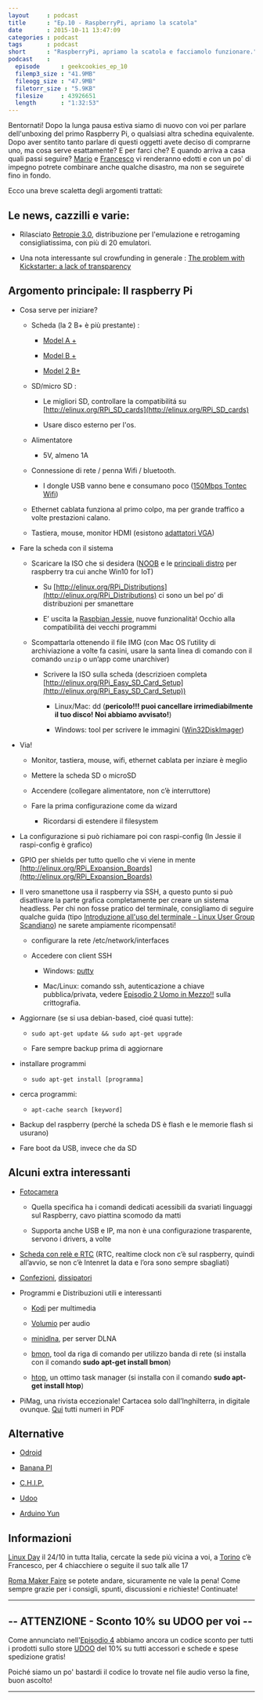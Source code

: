 ```yaml
---
layout     : podcast
title      : "Ep.10 - RaspberryPi, apriamo la scatola" 
date       : 2015-10-11 13:47:09
categories : podcast
tags       : podcast 
short      : "RaspberryPi, apriamo la scatola e facciamolo funzionare."
podcast    :
  episode      : geekcookies_ep_10
  filemp3_size : "41.9MB"
  fileogg_size : "47.9MB"
  filetorr_size : "5.9KB"
  filesize     : 43926651
  length       : "1:32:53"
---
```


Bentornati! Dopo la lunga pausa estiva siamo di nuovo con voi per parlare dell'unboxing del primo Raspberry Pi, o qualsiasi altra schedina equivalente.
Dopo aver sentito tanto parlare di questi oggetti avete deciso di comprarne uno, ma cosa serve esattamente? E per farci che? E quando arriva a casa quali passi seguire? 
[Mario](twittermar) e [Francesco](twitterfra) vi renderanno edotti e con un po' di impegno potrete combinare anche qualche disastro, ma non se seguirete fino in fondo.

<!-- more -->

Ecco una breve scaletta degli argomenti trattati:

## Le news, cazzilli e varie:

* Rilasciato [Retropie 3.0](http://blog.petrockblock.com/2015/08/11/retropie-3-0-is-released/), distribuzione per l'emulazione e retrogaming consigliatissima, con più di 20 emulatori.

* Una nota interessante sul crowfunding in generale : [The problem with Kickstarter: a lack of transparency](http://hackaday.com/2015/08/25/the-problem-with-kickstarter-a-lack-of-transparency/)

## Argomento principale: Il raspberry Pi

* Cosa serve per iniziare?

    * Scheda (la 2 B+ è più prestante) : 

        * [Model A + ](http://geni.us/2A4y)

        * [Model B + ](http://geni.us/1FRO)

        * [Model 2 B+ ](http://geni.us/HmO)

    * SD/micro SD : 

        * Le migliori SD, controllare la compatibilitá su [http://elinux.org/RPi_SD_cards](http://elinux.org/RPi_SD_cards) 

        * Usare disco esterno per l'os. 

    * Alimentatore

        * 5V, almeno 1A

    * Connessione di rete / penna Wifi / bluetooth. 

        * I dongle USB vanno bene e consumano poco ([150Mbps Tontec Wifi](http://geni.us/3qBn)) 

    * Ethernet cablata funziona al primo colpo, ma per grande traffico a volte prestazioni calano. 

    * Tastiera, mouse, monitor HDMI (esistono [adattatori VGA](http://geni.us/20aV))

* Fare la scheda con il sistema

    * Scaricare la ISO che si desidera ([NOOB](https://www.raspberrypi.org/help/noobs-setup/) e le [principali distro](https://www.raspberrypi.org/downloads/) per raspberry tra cui anche Win10 for IoT)

        * Su [http://elinux.org/RPi_Distributions](http://elinux.org/RPi_Distributions) ci sono un bel po’ di distribuzioni per smanettare

        * E’ uscita la [Raspbian Jessie](https://www.raspberrypi.org/blog/raspbian-jessie-is-here/), nuove funzionalità! Occhio alla compatibilità dei vecchi programmi

    * Scompattarla ottenendo il file IMG (con Mac OS l’utility di archiviazione a volte fa casini, usare la santa linea di comando con il comando `unzip` o un’app come unarchiver) 

        * Scrivere la ISO sulla scheda (descrizioen completa [http://elinux.org/RPi_Easy_SD_Card_Setup](http://elinux.org/RPi_Easy_SD_Card_Setup))

            * Linux/Mac: dd (**pericolo!!! puoi cancellare irrimediabilmente il tuo disco! Noi abbiamo avvisato!**)

            * Windows: tool per scrivere le immagini ([Win32DiskImager](http://sourceforge.net/projects/win32diskimager/)) 

* Via!

    * Monitor, tastiera, mouse, wifi, ethernet cablata per inziare è meglio

    * Mettere la scheda SD o microSD

    * Accendere (collegare alimentatore, non c’è interruttore)

    * Fare la prima configurazione come da wizard

        * Ricordarsi di estendere il filesystem

* La configurazione si può richiamare poi con raspi-config (In Jessie il raspi-config è grafico)

* GPIO per shields per tutto quello che vi viene in mente [http://elinux.org/RPi_Expansion_Boards](http://elinux.org/RPi_Expansion_Boards) 

* Il vero smanettone usa il raspberry via SSH, a questo punto si può disattivare la parte grafica completamente per creare un sistema headless. Per chi non fosse pratico del terminale, consigliamo di seguire qualche guida (tipo [Introduzione all'uso del terminale - Linux User Group Scandiano](http://lugscandiano.org/index.php/Introduzione_all'uso_del_terminale)) ne sarete ampiamente ricompensati!

    * configurare la rete /etc/network/interfaces

    * Accedere con client SSH

        * Windows: [putty](http://www.chiark.greenend.org.uk/~sgtatham/putty/download.html)

        * Mac/Linux: comando ssh, autenticazione a chiave pubblica/privata, vedere [Episodio 2 Uomo in Mezzo!!](http://geekcookies.github.io/podcast/2014/12/12/episodio-2/)  sulla crittografia.

* Aggiornare (se si usa debian-based, cioé quasi tutte):

    * `sudo apt-get update && sudo apt-get upgrade`

    * Fare sempre backup prima di aggiornare

* installare programmi

    * `sudo apt-get install [programma]`

* cerca programmi:

    * `apt-cache search [keyword]`

* Backup del raspberry (perché la scheda DS è flash e le memorie flash si usurano)

* Fare boot da USB, invece che da SD

## Alcuni extra interessanti

* [Fotocamera](http://geni.us/Bw6)

    * Quella specifica ha i comandi dedicati acessibili da svariati linguaggi sul Raspberry, cavo piattina scomodo da matti

    * Supporta anche USB e IP, ma non è una configurazione trasparente, servono i drivers, a volte

* [Scheda con relè e RTC](http://geni.us/L7J) (RTC, realtime clock non c’è sul raspberry, quindi all’avvio, se non c’è Intenret la data e l’ora sono sempre sbagliati)

* [Confezioni](http://geni.us/7Wj), [dissipatori](http://geni.us/GlQ)

* Programmi e Distribuzioni utili e interessanti

    * [Kodi](http://kodi.wiki/view/HOW-TO:Install_Kodi_on_Raspberry_Pi) per multimedia

    * [Volumio](https://volumio.org) per audio

    * [minidlna](http://sourceforge.net/projects/minidlna/), per server DLNA

    * [bmon](https://github.com/tgraf/bmon/), tool da riga di comando per utilizzo banda di rete (si installa con il comando **sudo apt-get install bmon**)

    * [htop](http://hisham.hm/htop/), un ottimo task manager (si installa con il comando **sudo apt-get install htop**)

* PiMag, una rivista eccezionale! Cartacea solo dall’Inghilterra, in digitale ovunque. [Qui](https://www.raspberrypi.org/magpi-issues) tutti numeri in PDF

## Alternative

* [Odroid](http://www.hardkernel.com/main/main.php)

* [Banana PI](http://www.bananapi.org/2015/05/banana-pi-2-bpi-m2-is-mass-production.html)

* [C.H.I.P.](http://nextthing.co)

* [Udoo](http://www.udoo.org)

* [Arduino Yun](https://www.arduino.cc/en/Main/ArduinoBoardYunhttps://www.arduino.cc/en/Main/ArduinoBoardYun)

## Informazioni

[Linux Day](http://www.linuxday.it) il 24/10 in tutta Italia, cercate la sede più vicina a voi, a [Torino](http://linuxdaytorino.org/2015/) c’è Francesco, per 4 chiacchiere o seguite il suo talk alle 17

[Roma Maker Faire](http://www.makerfairerome.eu/it/) se potete andare, sicuramente ne vale la pena!
Come sempre grazie per i consigli, spunti, discussioni e richieste!  Continuate!

---

## -- ATTENZIONE - Sconto 10% su UDOO per voi --

Come annunciato nell'[Episodio 4](http://geekcookies.github.io/podcast/2015/02/09/episodio-4/) abbiamo ancora un codice sconto per tutti i prodotti sullo store [UDOO](http://shop.udoo.org/) del 10% su tutti accessori e schede e spese spedizione gratis!

Poiché siamo un po' bastardi il codice lo trovate nel file audio verso la fine, buon ascolto!

---

[twitterfra]: https://twitter.com/cesco_78 
[twittermar]: https://twitter.com/kidpixo 
[twittermas]: https://twitter.com/fanciullim

